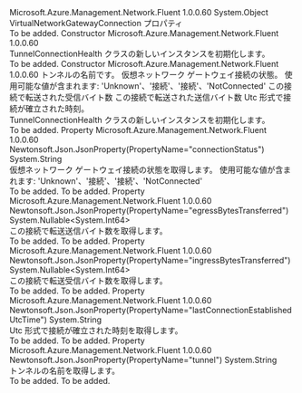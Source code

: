 <Type Name="TunnelConnectionHealth" FullName="Microsoft.Azure.Management.Network.Fluent.Models.TunnelConnectionHealth">
  <TypeSignature Language="C#" Value="public class TunnelConnectionHealth" />
  <TypeSignature Language="ILAsm" Value=".class public auto ansi beforefieldinit TunnelConnectionHealth extends System.Object" />
  <TypeSignature Language="DocId" Value="T:Microsoft.Azure.Management.Network.Fluent.Models.TunnelConnectionHealth" />
  <TypeSignature Language="VB.NET" Value="Public Class TunnelConnectionHealth" />
  <TypeSignature Language="F#" Value="type TunnelConnectionHealth = class" />
  <AssemblyInfo>
    <AssemblyName>Microsoft.Azure.Management.Network.Fluent</AssemblyName>
    <AssemblyVersion>1.0.0.60</AssemblyVersion>
  </AssemblyInfo>
  <Base>
    <BaseTypeName>System.Object</BaseTypeName>
  </Base>
  <Interfaces />
  <Docs>
    <summary>
            VirtualNetworkGatewayConnection プロパティ
            </summary>
    <remarks>To be added.</remarks>
  </Docs>
  <Members>
    <Member MemberName=".ctor">
      <MemberSignature Language="C#" Value="public TunnelConnectionHealth ();" />
      <MemberSignature Language="ILAsm" Value=".method public hidebysig specialname rtspecialname instance void .ctor() cil managed" />
      <MemberSignature Language="DocId" Value="M:Microsoft.Azure.Management.Network.Fluent.Models.TunnelConnectionHealth.#ctor" />
      <MemberSignature Language="VB.NET" Value="Public Sub New ()" />
      <MemberType>Constructor</MemberType>
      <AssemblyInfo>
        <AssemblyName>Microsoft.Azure.Management.Network.Fluent</AssemblyName>
        <AssemblyVersion>1.0.0.60</AssemblyVersion>
      </AssemblyInfo>
      <Parameters />
      <Docs>
        <summary>
            TunnelConnectionHealth クラスの新しいインスタンスを初期化します。
            </summary>
        <remarks>To be added.</remarks>
      </Docs>
    </Member>
    <Member MemberName=".ctor">
      <MemberSignature Language="C#" Value="public TunnelConnectionHealth (string tunnel = null, string connectionStatus = null, Nullable&lt;long&gt; ingressBytesTransferred = null, Nullable&lt;long&gt; egressBytesTransferred = null, string lastConnectionEstablishedUtcTime = null);" />
      <MemberSignature Language="ILAsm" Value=".method public hidebysig specialname rtspecialname instance void .ctor(string tunnel, string connectionStatus, valuetype System.Nullable`1&lt;int64&gt; ingressBytesTransferred, valuetype System.Nullable`1&lt;int64&gt; egressBytesTransferred, string lastConnectionEstablishedUtcTime) cil managed" />
      <MemberSignature Language="DocId" Value="M:Microsoft.Azure.Management.Network.Fluent.Models.TunnelConnectionHealth.#ctor(System.String,System.String,System.Nullable{System.Int64},System.Nullable{System.Int64},System.String)" />
      <MemberSignature Language="VB.NET" Value="Public Sub New (Optional tunnel As String = null, Optional connectionStatus As String = null, Optional ingressBytesTransferred As Nullable(Of Long) = null, Optional egressBytesTransferred As Nullable(Of Long) = null, Optional lastConnectionEstablishedUtcTime As String = null)" />
      <MemberSignature Language="F#" Value="new Microsoft.Azure.Management.Network.Fluent.Models.TunnelConnectionHealth : string * string * Nullable&lt;int64&gt; * Nullable&lt;int64&gt; * string -&gt; Microsoft.Azure.Management.Network.Fluent.Models.TunnelConnectionHealth" Usage="new Microsoft.Azure.Management.Network.Fluent.Models.TunnelConnectionHealth (tunnel, connectionStatus, ingressBytesTransferred, egressBytesTransferred, lastConnectionEstablishedUtcTime)" />
      <MemberType>Constructor</MemberType>
      <AssemblyInfo>
        <AssemblyName>Microsoft.Azure.Management.Network.Fluent</AssemblyName>
        <AssemblyVersion>1.0.0.60</AssemblyVersion>
      </AssemblyInfo>
      <Parameters>
        <Parameter Name="tunnel" Type="System.String" />
        <Parameter Name="connectionStatus" Type="System.String" />
        <Parameter Name="ingressBytesTransferred" Type="System.Nullable&lt;System.Int64&gt;" />
        <Parameter Name="egressBytesTransferred" Type="System.Nullable&lt;System.Int64&gt;" />
        <Parameter Name="lastConnectionEstablishedUtcTime" Type="System.String" />
      </Parameters>
      <Docs>
        <param name="tunnel">トンネルの名前です。</param>
        <param name="connectionStatus">仮想ネットワーク ゲートウェイ接続の状態。 使用可能な値が含まれます: 'Unknown'、'接続'、'接続'、'NotConnected'</param>
        <param name="ingressBytesTransferred">この接続で転送された受信バイト数</param>
        <param name="egressBytesTransferred">この接続で転送された送信バイト数</param>
        <param name="lastConnectionEstablishedUtcTime">Utc 形式で接続が確立された時刻。</param>
        <summary>
            TunnelConnectionHealth クラスの新しいインスタンスを初期化します。
            </summary>
        <remarks>To be added.</remarks>
      </Docs>
    </Member>
    <Member MemberName="ConnectionStatus">
      <MemberSignature Language="C#" Value="public string ConnectionStatus { get; }" />
      <MemberSignature Language="ILAsm" Value=".property instance string ConnectionStatus" />
      <MemberSignature Language="DocId" Value="P:Microsoft.Azure.Management.Network.Fluent.Models.TunnelConnectionHealth.ConnectionStatus" />
      <MemberSignature Language="VB.NET" Value="Public ReadOnly Property ConnectionStatus As String" />
      <MemberSignature Language="F#" Value="member this.ConnectionStatus : string" Usage="Microsoft.Azure.Management.Network.Fluent.Models.TunnelConnectionHealth.ConnectionStatus" />
      <MemberType>Property</MemberType>
      <AssemblyInfo>
        <AssemblyName>Microsoft.Azure.Management.Network.Fluent</AssemblyName>
        <AssemblyVersion>1.0.0.60</AssemblyVersion>
      </AssemblyInfo>
      <Attributes>
        <Attribute>
          <AttributeName>Newtonsoft.Json.JsonProperty(PropertyName="connectionStatus")</AttributeName>
        </Attribute>
      </Attributes>
      <ReturnValue>
        <ReturnType>System.String</ReturnType>
      </ReturnValue>
      <Docs>
        <summary>
            仮想ネットワーク ゲートウェイ接続の状態を取得します。 使用可能な値が含まれます: 'Unknown'、'接続'、'接続'、'NotConnected'
            </summary>
        <value>To be added.</value>
        <remarks>To be added.</remarks>
      </Docs>
    </Member>
    <Member MemberName="EgressBytesTransferred">
      <MemberSignature Language="C#" Value="public Nullable&lt;long&gt; EgressBytesTransferred { get; }" />
      <MemberSignature Language="ILAsm" Value=".property instance valuetype System.Nullable`1&lt;int64&gt; EgressBytesTransferred" />
      <MemberSignature Language="DocId" Value="P:Microsoft.Azure.Management.Network.Fluent.Models.TunnelConnectionHealth.EgressBytesTransferred" />
      <MemberSignature Language="VB.NET" Value="Public ReadOnly Property EgressBytesTransferred As Nullable(Of Long)" />
      <MemberSignature Language="F#" Value="member this.EgressBytesTransferred : Nullable&lt;int64&gt;" Usage="Microsoft.Azure.Management.Network.Fluent.Models.TunnelConnectionHealth.EgressBytesTransferred" />
      <MemberType>Property</MemberType>
      <AssemblyInfo>
        <AssemblyName>Microsoft.Azure.Management.Network.Fluent</AssemblyName>
        <AssemblyVersion>1.0.0.60</AssemblyVersion>
      </AssemblyInfo>
      <Attributes>
        <Attribute>
          <AttributeName>Newtonsoft.Json.JsonProperty(PropertyName="egressBytesTransferred")</AttributeName>
        </Attribute>
      </Attributes>
      <ReturnValue>
        <ReturnType>System.Nullable&lt;System.Int64&gt;</ReturnType>
      </ReturnValue>
      <Docs>
        <summary>
            この接続で転送送信バイト数を取得します。
            </summary>
        <value>To be added.</value>
        <remarks>To be added.</remarks>
      </Docs>
    </Member>
    <Member MemberName="IngressBytesTransferred">
      <MemberSignature Language="C#" Value="public Nullable&lt;long&gt; IngressBytesTransferred { get; }" />
      <MemberSignature Language="ILAsm" Value=".property instance valuetype System.Nullable`1&lt;int64&gt; IngressBytesTransferred" />
      <MemberSignature Language="DocId" Value="P:Microsoft.Azure.Management.Network.Fluent.Models.TunnelConnectionHealth.IngressBytesTransferred" />
      <MemberSignature Language="VB.NET" Value="Public ReadOnly Property IngressBytesTransferred As Nullable(Of Long)" />
      <MemberSignature Language="F#" Value="member this.IngressBytesTransferred : Nullable&lt;int64&gt;" Usage="Microsoft.Azure.Management.Network.Fluent.Models.TunnelConnectionHealth.IngressBytesTransferred" />
      <MemberType>Property</MemberType>
      <AssemblyInfo>
        <AssemblyName>Microsoft.Azure.Management.Network.Fluent</AssemblyName>
        <AssemblyVersion>1.0.0.60</AssemblyVersion>
      </AssemblyInfo>
      <Attributes>
        <Attribute>
          <AttributeName>Newtonsoft.Json.JsonProperty(PropertyName="ingressBytesTransferred")</AttributeName>
        </Attribute>
      </Attributes>
      <ReturnValue>
        <ReturnType>System.Nullable&lt;System.Int64&gt;</ReturnType>
      </ReturnValue>
      <Docs>
        <summary>
            この接続で転送受信バイト数を取得します。
            </summary>
        <value>To be added.</value>
        <remarks>To be added.</remarks>
      </Docs>
    </Member>
    <Member MemberName="LastConnectionEstablishedUtcTime">
      <MemberSignature Language="C#" Value="public string LastConnectionEstablishedUtcTime { get; }" />
      <MemberSignature Language="ILAsm" Value=".property instance string LastConnectionEstablishedUtcTime" />
      <MemberSignature Language="DocId" Value="P:Microsoft.Azure.Management.Network.Fluent.Models.TunnelConnectionHealth.LastConnectionEstablishedUtcTime" />
      <MemberSignature Language="VB.NET" Value="Public ReadOnly Property LastConnectionEstablishedUtcTime As String" />
      <MemberSignature Language="F#" Value="member this.LastConnectionEstablishedUtcTime : string" Usage="Microsoft.Azure.Management.Network.Fluent.Models.TunnelConnectionHealth.LastConnectionEstablishedUtcTime" />
      <MemberType>Property</MemberType>
      <AssemblyInfo>
        <AssemblyName>Microsoft.Azure.Management.Network.Fluent</AssemblyName>
        <AssemblyVersion>1.0.0.60</AssemblyVersion>
      </AssemblyInfo>
      <Attributes>
        <Attribute>
          <AttributeName>Newtonsoft.Json.JsonProperty(PropertyName="lastConnectionEstablishedUtcTime")</AttributeName>
        </Attribute>
      </Attributes>
      <ReturnValue>
        <ReturnType>System.String</ReturnType>
      </ReturnValue>
      <Docs>
        <summary>
            Utc 形式で接続が確立された時刻を取得します。
            </summary>
        <value>To be added.</value>
        <remarks>To be added.</remarks>
      </Docs>
    </Member>
    <Member MemberName="Tunnel">
      <MemberSignature Language="C#" Value="public string Tunnel { get; }" />
      <MemberSignature Language="ILAsm" Value=".property instance string Tunnel" />
      <MemberSignature Language="DocId" Value="P:Microsoft.Azure.Management.Network.Fluent.Models.TunnelConnectionHealth.Tunnel" />
      <MemberSignature Language="VB.NET" Value="Public ReadOnly Property Tunnel As String" />
      <MemberSignature Language="F#" Value="member this.Tunnel : string" Usage="Microsoft.Azure.Management.Network.Fluent.Models.TunnelConnectionHealth.Tunnel" />
      <MemberType>Property</MemberType>
      <AssemblyInfo>
        <AssemblyName>Microsoft.Azure.Management.Network.Fluent</AssemblyName>
        <AssemblyVersion>1.0.0.60</AssemblyVersion>
      </AssemblyInfo>
      <Attributes>
        <Attribute>
          <AttributeName>Newtonsoft.Json.JsonProperty(PropertyName="tunnel")</AttributeName>
        </Attribute>
      </Attributes>
      <ReturnValue>
        <ReturnType>System.String</ReturnType>
      </ReturnValue>
      <Docs>
        <summary>
            トンネルの名前を取得します。
            </summary>
        <value>To be added.</value>
        <remarks>To be added.</remarks>
      </Docs>
    </Member>
  </Members>
</Type>